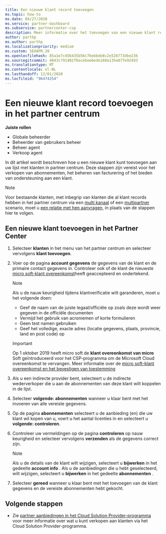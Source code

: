 ```yaml
---
title: Een nieuwe klant record toevoegen
ms.topic: how-to
ms.date: 04/27/2020
ms.service: partner-dashboard
ms.subservice: partnercenter-csp
description: Meer informatie over het toevoegen van een nieuwe klant record in Partner Center. Vervolgens kunt u de abonnementen van klanten verkopen, facturering beheren of klanten ondersteuning bieden.
author: parthp
ms.author: parthp
ms.localizationpriority: medium
ms.custom: SEOAPR.20
ms.openlocfilehash: 85a1e7c456435b56c76ebbeb8c2e526773dbe236
ms.sourcegitcommit: 4043c791402f0acebee6ede160a135e87fe92493
ms.translationtype: MT
ms.contentlocale: nl-NL
ms.lasthandoff: 12/01/2020
ms.locfileid: "96474254"
---
```

# <a name="how-to-add-a-new-customer-record-in-partner-center"></a>Een nieuwe klant record toevoegen in het partner centrum


**Juiste rollen**

- Globale beheerder
- Beheerder van gebruikers beheer
- Beheer agent
- Verkoop agent

In dit artikel wordt beschreven hoe u een nieuwe klant kunt toevoegen aan uw lijst met klanten in partner centrum. Deze stappen zijn vereist voor het verkopen van abonnementen, het beheren van facturering of het bieden van ondersteuning aan een klant.

>[!NOTE]
>Voor bestaande klanten, met inbegrip van klanten die al klant records hebben in het partner centrum via een [multi kanaal](multichannel.md) of een [multipartner](multipartner.md) scenario, moet u [een relatie met hen aanvragen](request-a-relationship-with-a-customer.md), in plaats van de stappen hier te volgen.

## <a name="to-add-a-new-customer-in-partner-center"></a>Een nieuwe klant toevoegen in het Partner Center

1. Selecteer **klanten** in het menu van het partner centrum en selecteer vervolgens **klant toevoegen**.

2. Voer op de pagina **account gegevens** de gegevens van de klant en de primaire contact gegevens in. Controleer ook of de klant de nieuwste [micro soft-klant overeenkomst](agreements.md)heeft geaccepteerd en ondertekend.

   >[!NOTE]
   >
   >Als u de nauw keurigheid tijdens klantverificatie wilt garanderen, moet u het volgende doen:
   >
   >- Geef de naam van de juiste legaal/officiële op zoals deze wordt weer gegeven in de officiële documenten
   >- Vermijd het gebruik van acroniemen of korte formulieren
   >- Geen test namen gebruiken
   >- Geef het volledige, exacte adres (locatie gegevens, plaats, provincie, land en post code) op

   >[!IMPORTANT]
   > Op 1 oktober 2019 heeft micro soft de **klant overeenkomst van micro** Soft geïntroduceerd voor het CSP-programma om de Microsoft Cloud overeenkomst te vervangen. Meer informatie over de [micro soft-klant overeenkomst en het bevestigen van toestemming](confirm-customer-agreement.md)
  
3. Als u een indirecte provider bent, selecteert u de indirecte wederverkoper die u aan de abonnementen van deze klant wilt koppelen in de lijst.

4. Selecteer **volgende: abonnementen** wanneer u klaar bent met het invoeren van alle vereiste gegevens.

5. Op de pagina **abonnementen** selecteert u de aanbieding (en) die uw klant wil kopen van u, voert u het aantal licenties in en selecteert u **volgende: controleren**.

6. Controleer uw vermeldingen op de pagina **controleren** op nauw keurigheid en selecteer vervolgens **verzenden** als de gegevens correct zijn.

   >[!NOTE]
   >Als u de details van de klant wilt wijzigen, selecteert u **bijwerken** in het gedeelte **account info** . Als u de aanbiedingen die u hebt geselecteerd, wilt wijzigen, selecteert u **bijwerken** in het gedeelte **abonnementen** .

7. Selecteer **gereed** wanneer u klaar bent met het toevoegen van de klant gegevens en de vereiste abonnementen hebt gekocht.

## <a name="next-steps"></a>Volgende stappen

- Zie [partner aanbiedingen in het Cloud Solution Provider-programma](csp-offers.md) voor meer informatie over wat u kunt verkopen aan klanten via het Cloud Solution Provider-programma.

